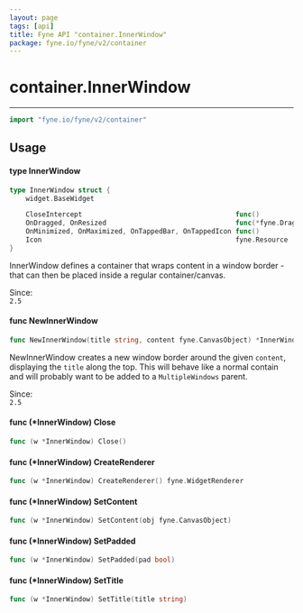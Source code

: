 ```yaml
---
layout: page
tags: [api]
title: Fyne API "container.InnerWindow"
package: fyne.io/fyne/v2/container
---
```


# container.InnerWindow
---
```go
import "fyne.io/fyne/v2/container"
```

## Usage

#### type InnerWindow

```go
type InnerWindow struct {
	widget.BaseWidget

	CloseIntercept                                      func()                `json:"-"`
	OnDragged, OnResized                                func(*fyne.DragEvent) `json:"-"`
	OnMinimized, OnMaximized, OnTappedBar, OnTappedIcon func()                `json:"-"`
	Icon                                                fyne.Resource
}
```

InnerWindow defines a container that wraps content in a window border - that can then be placed inside a regular container/canvas.


<div class="since">Since: <code>
2.5</code></div>

#### func  NewInnerWindow

```go
func NewInnerWindow(title string, content fyne.CanvasObject) *InnerWindow
```
NewInnerWindow creates a new window border around the given `content`, displaying the `title` along the top. This will behave like a normal contain and will probably want to be added to a `MultipleWindows` parent.


<div class="since">Since: <code>
2.5</code></div>

#### func (*InnerWindow) Close

```go
func (w *InnerWindow) Close()
```

#### func (*InnerWindow) CreateRenderer

```go
func (w *InnerWindow) CreateRenderer() fyne.WidgetRenderer
```

#### func (*InnerWindow) SetContent

```go
func (w *InnerWindow) SetContent(obj fyne.CanvasObject)
```

#### func (*InnerWindow) SetPadded

```go
func (w *InnerWindow) SetPadded(pad bool)
```

#### func (*InnerWindow) SetTitle

```go
func (w *InnerWindow) SetTitle(title string)
```
